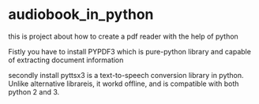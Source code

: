 # audiobook_in_python
this is project about how to create a pdf reader with the help of python

Fistly you have to install PYPDF3 which is pure-python library and capable of extracting document information


secondly install pyttsx3 is a text-to-speech conversion library in python. Unlike alternative librareis, it workd offline, and is compatible with both python 2 and 3.
